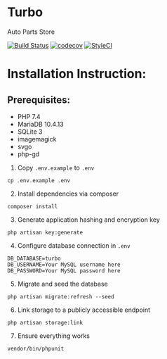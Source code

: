 # Turbo
Auto Parts Store

[![Build Status](https://travis-ci.org/CaddyDz/Turbo.svg?branch=master)](https://travis-ci.org/CaddyDz/Turbo)
[![codecov](https://codecov.io/gh/CaddyDz/Turbo/branch/master/graph/badge.svg)](https://codecov.io/gh/CaddyDz/Turbo)
[![StyleCI](https://github.styleci.io/repos/111581376/shield?branch=master)](https://github.styleci.io/repos/111581376)

# Installation Instruction:

## Prerequisites:

* PHP 7.4
* MariaDB 10.4.13
* SQLite 3
* imagemagick
* svgo
* php-gd

1. Copy `.env.example` to `.env`
```shell
cp .env.example .env
```
2. Install dependencies via composer
```shell
composer install
```
3. Generate application hashing and encryption key
```shell
php artisan key:generate
```
4. Configure database connection in `.env`
```
DB_DATABASE=turbo
DB_USERNAME=Your MySQL username here
DB_PASSWORD=Your MySQL password here
```
5. Migrate and seed the database
```shell
php artisan migrate:refresh --seed
```
6. Link storage to a publicly accessible endpoint
```shell
php artisan storage:link
```
7. Ensure everything works
```shell
vendor/bin/phpunit
```